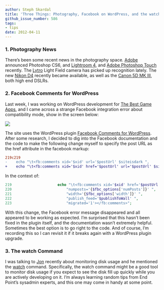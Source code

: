 ```yaml
---
author: Steph Skardal
title: 'Three Things: Photography, Facebook on WordPress, and the watch command'
github_issue_number: 586
tags:
- tips
date: 2012-04-11
---
```


### 1. Photography News

There’s been some recent news in the photography space. [Adobe](https://www.adobe.com/) announced Photoshop CS6, and [Lightroom 4](https://www.adobe.com/products/photoshop-lightroom.html), and [Adobe Photoshop Touch](https://forums.adobe.com/community/pstouchtablet) recently. The [Lytro](https://support.lytro.com/hc/en-us) Light Field camera has picked up recognition lately. The new [Nikon D4](http://imaging.nikon.com/lineup/dslr/d4/) recently became available, as well as the [Canon 5D MK III](https://www.usa.canon.com/internet/portal/us/home/products/details/cameras/dslr/eos-5d-mark-iii), both high end DSLRs.

### 2. Facebook Comments for WordPress

Last week, I was working on WordPress development for [The Best Game Apps](https://web.archive.org/web/20120309221007/http://www.thebestgameapps.com/), and I came across a strange Facebook integration error about compatibility mode, show in the screen below:

<img border="0" src="/blog/2012/04/three-things-photography-facebook-on/image-0.png"/>

The site uses the WordPress plugin [Facebook Comments for WordPress](https://wordpress.org/plugins/facebook-comments-for-wordpress/). After some research, I decided to dig into the Facebook documentation and the code to make the following change myself to specify the post URL as the href attribute in the facebook markup:

```diff
219c219
-    echo "\t<fb:comments xid='$xid' url='$postUrl' $siteisdark ",
+    echo "\t<fb:comments xid='$xid' href='$postUrl' url='$postUrl' $siteisdark ",
```

In the context of:

```php
219                     echo "\t<fb:comments xid='$xid' href='$postUrl' url='$postUrl' $siteisdark ",
220                         "numposts='{$fbc_options['numPosts']}' ",
221                         "width='{$fbc_options['width']}' ",
222                         "publish_feed='$publishToWall' ",
223                         "migrated='1'></fb:comments>";
```

With this change, the Facebook error message disappeared and all appeared to be working as expected. I’m surprised that this hasn’t been fixed in the plugin itself, and the documentation wasn’t extremely helpful. Sometimes the best option is to go right to the code. And of course, I’m recording this so I can revisit it if it breaks again with a WordPress plugin upgrade.

### 3. The watch Command

I was talking to [Jon](/team/jon-jensen) recently about monitoring disk usage and he mentioned the [watch](https://www.lifewire.com/watch-linux-command-4091891) command. Specifically, the watch command might be a good tool to monitor disk usage if you expect to see the disk fill up quickly while you are actively developing on it. I’m always learning random tips from End Point’s sysadmin experts, and this one may come in handy at some point.
